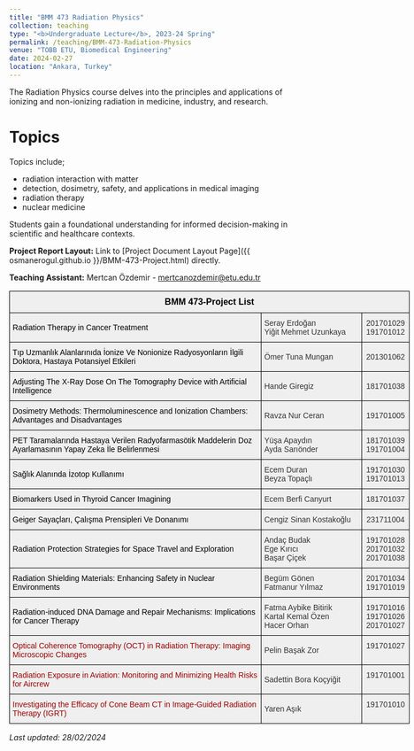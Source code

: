 ```yaml
---
title: "BMM 473 Radiation Physics"
collection: teaching
type: "<b>Undergraduate Lecture</b>, 2023-24 Spring"
permalink: /teaching/BMM-473-Radiation-Physics
venue: "TOBB ETU, Biomedical Engineering"
date: 2024-02-27
location: "Ankara, Turkey"
---
```


The Radiation Physics course delves into the principles and applications of ionizing and non-ionizing radiation in medicine, industry, and research. 

Topics
======
Topics include;
<ul>
  <li>radiation interaction with matter</li>
  <li>detection, dosimetry, safety, and applications in medical imaging</li>
  <li>radiation therapy</li>
  <li>nuclear medicine</li>
</ul>
Students gain a foundational understanding for informed decision-making in scientific and healthcare contexts.

**Project Report Layout:**
Link to [Project Document Layout Page]({{ osmanerogul.github.io }}/BMM-473-Project.html) directly.

**Teaching Assistant:** Mertcan Özdemir - [mertcanozdemir@etu.edu.tr](mailto:mertcanozdemir@etu.edu.tr)


<style type="text/css">
.tg  {border-collapse:collapse;border-color:#ccc;border-spacing:0;}
.tg td{background-color:#fff;border-color:#ccc;border-style:solid;border-width:1px;color:#333;
  font-family:Arial, sans-serif;font-size:14px;overflow:hidden;padding:10px 5px;word-break:normal;}
.tg th{background-color:#f0f0f0;border-color:#ccc;border-style:solid;border-width:1px;color:#333;
  font-family:Arial, sans-serif;font-size:14px;font-weight:normal;overflow:hidden;padding:10px 5px;word-break:normal;}
.tg .tg-dkf2{background-color:#EFEFEF;border-color:#000000;text-align:center;vertical-align:top}
.tg .tg-gfnm{background-color:#efefef;border-color:#000000;text-align:center;vertical-align:middle}
.tg .tg-mz41{background-color:#EFEFEF;border-color:#000000;text-align:left;vertical-align:middle}
.tg .tg-zegt{background-color:#efefef;border-color:#000000;color:#000000;font-size:16px;font-weight:bold;text-align:center;
  vertical-align:middle}
.tg .tg-j4pq{background-color:#efefef;border-color:#000000;text-align:center;vertical-align:top}
.tg .tg-z8e9{background-color:#efefef;border-color:#000000;text-align:left;vertical-align:middle}
.tg .tg-he48{background-color:#EFEFEF;border-color:#000000;color:#9A0000;text-align:left;vertical-align:top}
.tg .tg-vwfk{background-color:#EFEFEF;border-color:#000000;color:#000000;text-align:left;vertical-align:middle}
.tg .tg-4p2o{background-color:#efefef;border-color:#000000;color:#000000;text-align:left;vertical-align:middle}
.tg .tg-cbi0{background-color:#efefef;border-color:#000000;color:#9a0000;text-align:left;vertical-align:middle}
.tg .tg-3iuw{background-color:#EFEFEF;border-color:#000000;color:#9a0000;text-align:left;vertical-align:middle}
@media screen and (max-width: 767px) {.tg {width: auto !important;}.tg col {width: auto !important;}.tg-wrap {overflow-x: auto;-webkit-overflow-scrolling: touch;}}</style>
<div class="tg-wrap"><table class="tg" style="undefined;table-layout: fixed; width: 724px">
<colgroup>
<col style="width: 456px">
<col style="width: 182px">
<col style="width: 86px">
</colgroup>
<thead>
  <tr>
    <th class="tg-zegt" colspan="3"><span style="font-weight:bold">BMM 473-Project List</span></th>
  </tr>
</thead>
<tbody>
  <tr>
    <td class="tg-vwfk">Radiation Therapy in Cancer Treatment</td>
    <td class="tg-mz41">Seray Erdoğan<br>Yiğit Mehmet Uzunkaya</td>
    <td class="tg-dkf2">201701029<br>191701012</td>
  </tr>
  <tr>
    <td class="tg-4p2o">Tıp Uzmanlık Alanlarınıda İonize Ve Nonionize Radyosyonların İlgili Doktora, Hastaya Potansiyel Etkileri</td>
    <td class="tg-z8e9">Ömer Tuna Mungan</td>
    <td class="tg-gfnm">201301062</td>
  </tr>
  <tr>
    <td class="tg-4p2o">Adjusting The X-Ray Dose On The Tomography Device with Artificial Intelligence</td>
    <td class="tg-z8e9">Hande Giregiz</td>
    <td class="tg-gfnm">181701038</td>
  </tr>
  <tr>
    <td class="tg-4p2o">Dosimetry Methods: Thermoluminescence and Ionization Chambers: Advantages and Disadvantages</td>
    <td class="tg-z8e9">Ravza Nur Ceran</td>
    <td class="tg-gfnm">191701005</td>
  </tr>
  <tr>
    <td class="tg-4p2o">PET Taramalarında Hastaya Verilen Radyofarmasötik Maddelerin Doz Ayarlamasının Yapay Zeka İle Belirlenmesi</td>
    <td class="tg-z8e9">Yüşa Apaydın<br>Ayda Sarıönder</td>
    <td class="tg-gfnm">181701039<br>191701004</td>
  </tr>
  <tr>
    <td class="tg-4p2o">Sağlık Alanında İzotop Kullanımı</td>
    <td class="tg-z8e9">Ecem Duran<br>Beyza Topaçlı</td>
    <td class="tg-gfnm">191701030<br>191701013</td>
  </tr>
  <tr>
    <td class="tg-4p2o">Biomarkers Used in Thyroid Cancer Imagining</td>
    <td class="tg-z8e9">Ecem Berfi Canyurt</td>
    <td class="tg-gfnm">181701037</td>
  </tr>
  <tr>
    <td class="tg-4p2o">Geiger Sayaçları, Çalışma Prensipleri Ve Donanımı</td>
    <td class="tg-z8e9">Cengiz Sinan Kostakoğlu</td>
    <td class="tg-gfnm">231711004</td>
  </tr>
  <tr>
    <td class="tg-4p2o">Radiation Protection Strategies for Space Travel and Exploration</td>
    <td class="tg-z8e9">Andaç Budak<br>Ege Kırıcı<br>Başar Çiçek</td>
    <td class="tg-j4pq">191701028<br>201701032<br>201701038</td>
  </tr>
  <tr>
    <td class="tg-4p2o">Radiation Shielding Materials: Enhancing Safety in Nuclear Environments</td>
    <td class="tg-z8e9">Begüm Gönen<br>Fatmanur Yılmaz</td>
    <td class="tg-j4pq">201701034<br>191701019</td>
  </tr>
  <tr>
    <td class="tg-4p2o">Radiation-induced DNA Damage and Repair Mechanisms: Implications for Cancer Therapy</td>
    <td class="tg-mz41">Fatma Aybike Bitirik<br>Kartal Kemal Özen<br>Hacer Orhan</td>
    <td class="tg-dkf2">191701016<br>191701026<br>201701027</td>
  </tr>
  <tr>
    <td class="tg-3iuw">Optical Coherence Tomography (OCT) in Radiation Therapy: Imaging Microscopic Changes</td>
    <td class="tg-mz41">Pelin Başak Zor</td>
    <td class="tg-dkf2">191701027</td>
  </tr>
  <tr>
    <td class="tg-3iuw">Radiation Exposure in Aviation: Monitoring and Minimizing Health Risks for Aircrew</td>
    <td class="tg-mz41">Sadettin Bora Koçyiğit</td>
    <td class="tg-dkf2">191701001</td>
  </tr>
  <tr>
    <td class="tg-3iuw">Investigating the Efficacy of Cone Beam CT in Image-Guided Radiation Therapy (IGRT)</td>
    <td class="tg-mz41">Yaren Aşık</td>
    <td class="tg-dkf2">191701010</td>
  </tr>
</tbody>
</table></div>


<p><em>Last updated: 28/02/2024</em></p>
